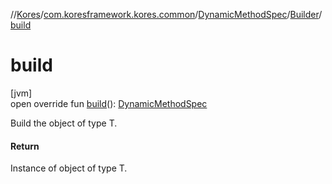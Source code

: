 //[Kores](../../../../index.md)/[com.koresframework.kores.common](../../index.md)/[DynamicMethodSpec](../index.md)/[Builder](index.md)/[build](build.md)

# build

[jvm]\
open override fun [build](build.md)(): [DynamicMethodSpec](../index.md)

Build the object of type T.

#### Return

Instance of object of type T.
